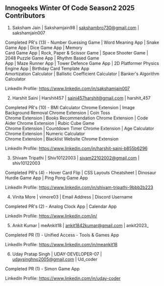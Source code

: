 ## Innogeeks Winter Of Code Season2 2025 Contributors

1. Saksham Jain | Sakshamjain98 | sakshambro730@gmail.com | sakshamjain007 <br>

Completed PR's (13) - Number Guessing Game | Word Meaning App | Snake Game App | Dice Game App | Memory <br>
Card Game App | Rock, Paper & Scissor Game | Space Shooter Game | 2048 Puzzle Game App | Rhythm Based Game <br> 
App | Maze Runner App | Tower Defence Game App | 2D Platformer Physics Engine App | Birthday Card Template App <br>
Amortization Calculator | Ballistic Coefficient Calculator | Banker's Algorithm Calculator <br>

LinkedIn Profile: https://www.linkedin.com/in/sakshamjain007 <br>

2. Harshit Saini | Harshit457 | saini457harshit@gmail.com | harshit_457 <br>

Completed PR's (10) - BMI Calculator Chrome Extension | Image Background Removal Chrome Extension  | Coin Toss <br>
Chrome  Extension | Books Recommendation Chrome Extension | Code Aider Chrome Extension | Rubic Cube Game <br>
Chrome Extension | Countdown Timer Chrome Extension | Age Calculator Chrome Extension | Numeric Calculator <br> 
Chrome Extension | Blacklist Website Chrome Extension <br>

LinkedIn Profile: https://www.linkedin.com/in/harshit-saini-b855b6296 <br>

3. Shivam Tripathi | Shiv10122003 | sivam22102002@gmail.com | shiv10122003 <br>

Completed PR's (4) - Hover Card Flip | CSS Layouts Cheatsheet | Dinosaur Hurdle Game App | Ping Pong Game App <br>

LinkedIn Profile: https://www.linkedin.com/in/shivam-tripathi-9bbb2b223 <br>

4. Vinita More | vimore03 | Email Address | Discord Username <br>
   
Completed PR's (2) - Analog Clock App | Calendar App <br>

LinkedIn Profile: https://www.linkedin.com/in/  <br>

5. Ankit Kumar | meAnkit18 | ankit1842kumar@gmail.com | ankit2023_  <br>

Completed PR (1) - Unified Access - Tools & Games App  <br>

LinkedIn Profile: https://www.linkedin.com/in/meankit18  <br>

6. Uday Pratap Singh | UDAY-DEVELOPER-07 | udaysinghno2005@gmail.com | Ud_coder  <br>
    
Completed PR (1) - Simon Game App   <br>

LinkedIn Profile: https://www.linkedin.com/in/uday-coder <br>
